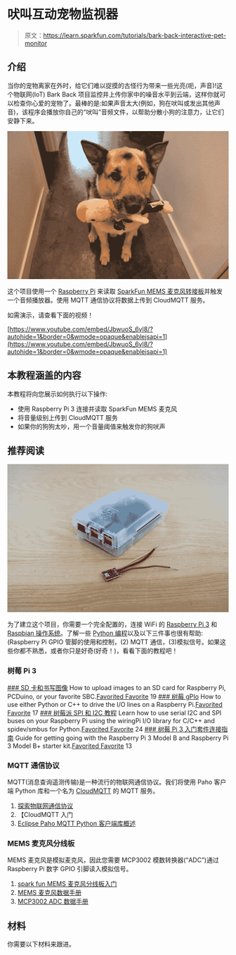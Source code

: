 # 吠叫互动宠物监视器

> 原文：<https://learn.sparkfun.com/tutorials/bark-back-interactive-pet-monitor>

## 介绍

当你的宠物离家在外时，给它们难以捉摸的古怪行为带来一些光亮(呃，声音)!这个物联网(IoT) Bark Back 项目监控并上传你家中的噪音水平到云端，这样你就可以检查你心爱的宠物了。最棒的是:如果声音太大(例如，狗在吠叫或发出其他声音)，该程序会播放你自己的“吠叫”音频文件，以帮助分散小狗的注意力，让它们安静下来。

[![Marley](img/9b0b67e2a5c39f4a47eb02b769980ce9.png)](https://cdn.sparkfun.com/assets/learn_tutorials/3/7/2/Marley1.jpg)

这个项目使用一个 [Raspberry Pi](https://www.sparkfun.com/products/13825) 来读取 [SparkFun MEMS 麦克风转接板](https://www.sparkfun.com/products/9868)并触发一个音频播放器。使用 MQTT 通信协议将数据上传到 CloudMQTT 服务。

如需演示，请查看下面的视频！

[https://www.youtube.com/embed/JbwuoS_6yl8/?autohide=1&border=0&wmode=opaque&enablejsapi=1](https://www.youtube.com/embed/JbwuoS_6yl8/?autohide=1&border=0&wmode=opaque&enablejsapi=1)

## 本教程涵盖的内容

本教程将向您展示如何执行以下操作:

*   使用 Raspberry Pi 3 连接并读取 SparkFun MEMS 麦克风
*   将音量级别上传到 CloudMQTT 服务
*   如果你的狗狗太吵，用一个音量阈值来触发你的狗吠声

## 推荐阅读

[![RasPi + Mic](img/bf4fef8a19718fcfc2398181ccc3d60d.png)](https://cdn.sparkfun.com/assets/learn_tutorials/3/7/2/RPi_Mic1.jpg)

为了建立这个项目，你需要一个完全配置的，连接 WiFi 的 [Raspberry Pi 3](https://www.sparkfun.com/products/13825) 和 [Raspbian 操作系统](https://www.raspbian.org/)。了解一些 [Python 编程](https://www.python.org/about/gettingstarted/)以及以下三件事也很有帮助:(Raspberry Pi GPIO 管脚的使用和控制，(2) MQTT 通信，(3)模拟信号。如果这些你都不熟悉，或者你只是好奇(好奇！)，看看下面的教程吧！

### 树莓 Pi 3

[](https://learn.sparkfun.com/tutorials/sd-cards-and-writing-images) [### SD 卡和书写图像](https://learn.sparkfun.com/tutorials/sd-cards-and-writing-images) How to upload images to an SD card for Raspberry Pi, PCDuino, or your favorite SBC.[Favorited Favorite](# "Add to favorites") 19[](https://learn.sparkfun.com/tutorials/raspberry-gpio) [### 树莓 gPIo](https://learn.sparkfun.com/tutorials/raspberry-gpio) How to use either Python or C++ to drive the I/O lines on a Raspberry Pi.[Favorited Favorite](# "Add to favorites") 17[](https://learn.sparkfun.com/tutorials/raspberry-pi-spi-and-i2c-tutorial) [### 树莓派 SPI 和 I2C 教程](https://learn.sparkfun.com/tutorials/raspberry-pi-spi-and-i2c-tutorial) Learn how to use serial I2C and SPI buses on your Raspberry Pi using the wiringPi I/O library for C/C++ and spidev/smbus for Python.[Favorited Favorite](# "Add to favorites") 24[](https://learn.sparkfun.com/tutorials/raspberry-pi-3-starter-kit-hookup-guide) [### 树莓 Pi 3 入门套件连接指南](https://learn.sparkfun.com/tutorials/raspberry-pi-3-starter-kit-hookup-guide) Guide for getting going with the Raspberry Pi 3 Model B and Raspberry Pi 3 Model B+ starter kit.[Favorited Favorite](# "Add to favorites") 13

### MQTT 通信协议

MQTT(消息查询遥测传输)是一种流行的物联网通信协议。我们将使用 Paho 客户端 Python 库和一个名为 [CloudMQTT](https://www.cloudmqtt.com/) 的 MQTT 服务。

1.  [探索物联网通信协议](https://www.sparkfun.com/news/1705)
2.  【CloudMQTT 入门
3.  [Eclipse Paho MQTT Python 客户端库概述](https://pypi.python.org/pypi/paho-mqtt)

### MEMS 麦克风分线板

MEMS 麦克风是模拟麦克风，因此您需要 MCP3002 模数转换器(“ADC”)通过 Raspberry Pi 数字 GPIO 引脚读入模拟信号。

1.  [spark fun MEMS 麦克风分线板入门](https://learn.sparkfun.com/tutorials/mems-microphone-hookup-guide)
2.  [MEMS 麦克风数据手册](http://www.analog.com/media/en/technical-documentation/obsolete-data-sheets/ADMP401.pdf)
3.  [MCP3002 ADC 数据手册](http://ww1.microchip.com/downloads/en/DeviceDoc/21294C.pdf)

## 材料

你需要以下材料来跟进。
